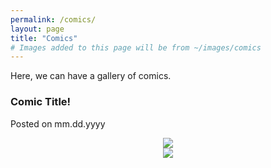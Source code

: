 ```yaml
---
permalink: /comics/
layout: page
title: "Comics"
# Images added to this page will be from ~/images/comics 
---
```


Here, we can have a gallery of comics.

<div align="center">
  <div>
    <h3 class="sans" align="left"><b>Comic Title!</b></h3>
    <p></p>
    <p class="sans" align="left">Posted on mm.dd.yyyy</p>
    <img src="{{ site.url }}/images/Discord_Red_Blue_vectorized.png">
    <br>
</div>
<div align="center">
  <img src="{{ site.url }}/images/trangles.png">
</div>
